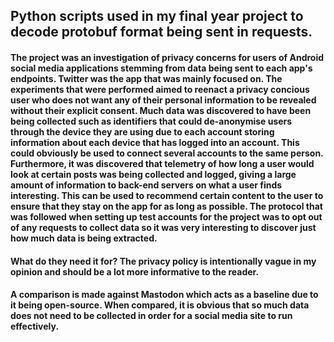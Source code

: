 ## Python scripts used in my final year project to decode protobuf format being sent in requests.
#### The project was an investigation of privacy concerns for users of Android social media applications stemming from data being sent to each app's endpoints. Twitter was the app that was mainly focused on. The experiments that were performed aimed to reenact a privacy concious user who does not want any of their personal information to be revealed without their explicit consent. Much data was discovered to have been being collected such as identifiers that could de-anonymise users through the device they are using due to each account storing information about each device that has logged into an account. This could obviously be used to connect several accounts to the same person. Furthermore, it was discovered that telemetry of how long a user would look at certain posts was being collected and logged, giving a large amount of information to back-end servers on what a user finds interesting. This can be used to recommend certain content to the user to ensure that they stay on the app for as long as possible. The protocol that was followed when setting up test accounts for the project was to opt out of any requests to collect data so it was very interesting to discover just how much data is being extracted.
#### What do they need it for? The privacy policy is intentionally vague in my opinion and should be a lot more informative to the reader.
#### A comparison is made against Mastodon which acts as a baseline due to it being open-source. When compared, it is obvious that so much data does not need to be collected in order for a social media site to run effectively.

